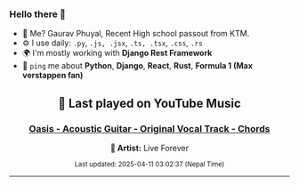 ### Hello there 👋
- 💨 Me? Gaurav Phuyal, Recent High school passout from KTM.
- ⚙️ I use daily: `.py`, `.js, .jsx`, `.ts, .tsx`, `.css`, `.rs`
- 🌍 I'm mostly working with **Django Rest Framework**
- 💬 `ping` me about **Python**, **Django**, **React**, **Rust**, **Formula 1 (Max verstappen fan)**
<!-- YOUTUBE-MUSIC-START -->
<div align='center'>

## 🎵 Last played on YouTube Music

### [Oasis - Acoustic Guitar - Original Vocal Track - Chords](https://www.youtube.com/results?search_query=Live%20Forever%20Oasis%20-%20Acoustic%20Guitar%20-%20Original%20Vocal%20Track%20-%20Chords)

**🎤 Artist:** Live Forever

<sub>Last updated: 2025-04-11 03:02:37 (Nepal Time)</sub>

</div>

<!-- YOUTUBE-MUSIC-END -->
<hr>

